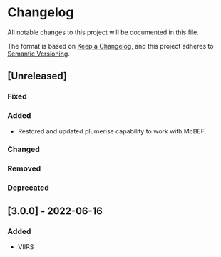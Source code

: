 # Changelog

All notable changes to this project will be documented in this file.

The format is based on [Keep a Changelog](https://keepachangelog.com/en/1.0.0/),
and this project adheres to [Semantic Versioning](https://semver.org/spec/v2.0.0.html).

## [Unreleased]

### Fixed

### Added
- Restored and updated plumerise capability to work with McBEF.
	
### Changed

### Removed

### Deprecated

## [3.0.0] - 2022-06-16

### Added

- VIIRS

 
